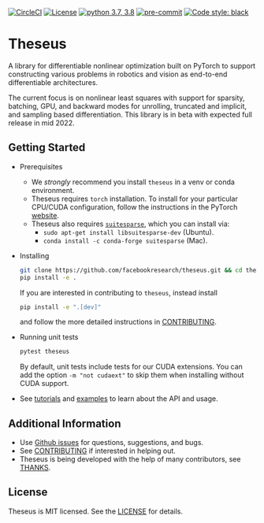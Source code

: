 [![CircleCI](https://circleci.com/gh/facebookresearch/theseus/tree/main.svg?style=svg)](https://circleci.com/gh/facebookresearch/theseus/tree/main)
[![License](https://img.shields.io/badge/license-MIT-blue.svg)](https://github.com/facebookresearch/habitat-sim/blob/main/LICENSE)
[![python 3.7, 3.8](https://img.shields.io/badge/python-3.7%20%7C%203.8-blue.svg)](https://www.python.org/downloads/release/)
[![pre-commit](https://img.shields.io/badge/pre--commit-enabled-green?logo=pre-commit&logoColor=white)](https://github.com/pre-commit/pre-commit)
[![Code style: black](https://img.shields.io/badge/code%20style-black-000000.svg)](https://github.com/psf/black)


# Theseus

A library for differentiable nonlinear optimization built on PyTorch to support constructing various problems in robotics and vision as end-to-end differentiable architectures.

The current focus is on nonlinear least squares with support for sparsity, batching, GPU, and backward modes for unrolling, truncated and implicit, and sampling based differentiation. This library is in beta with expected full release in mid 2022.


## Getting Started
- Prerequisites
    - We *strongly* recommend you install `theseus` in a venv or conda environment.
    - Theseus requires `torch` installation. To install for your particular CPU/CUDA configuration, follow the instructions in the PyTorch [website](https://pytorch.org/get-started/locally/).
    - Theseus also requires [`suitesparse`](https://people.engr.tamu.edu/davis/suitesparse.html), which you can install via:
        - `sudo apt-get install libsuitesparse-dev` (Ubuntu).
        - `conda install -c conda-forge suitesparse` (Mac).
    
- Installing
    ```bash
    git clone https://github.com/facebookresearch/theseus.git && cd theseus
    pip install -e .
    ```
    If you are interested in contributing to `theseus`, instead install
    ```bash
    pip install -e ".[dev]"
    ```
    and follow the more detailed instructions in [CONTRIBUTING](https://github.com/facebookresearch/theseus/blob/main/CONTRIBUTING.md).
- Running unit tests
    ```bash
    pytest theseus
    ```
  By default, unit tests include tests for our CUDA extensions. You can add the option `-m "not cudaext"` to 
  skip them when installing without CUDA support.
- See [tutorials](https://github.com/facebookresearch/theseus/blob/main/tutorials/) and [examples](https://github.com/facebookresearch/theseus/blob/main/examples/) to learn about the API and usage.


## Additional Information

- Use [Github issues](https://github.com/facebookresearch/theseus/issues/new/choose) for questions, suggestions, and bugs.
- See [CONTRIBUTING](https://github.com/facebookresearch/theseus/blob/main/CONTRIBUTING.md) if interested in helping out.
- Theseus is being developed with the help of many contributors, see [THANKS](https://github.com/facebookresearch/theseus/blob/main/THANKS.md).


## License

Theseus is MIT licensed. See the [LICENSE](https://github.com/facebookresearch/theseus/blob/main/LICENSE) for details.
